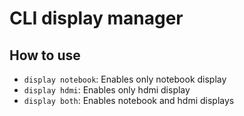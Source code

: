# CLI display manager

## How to use

 - `display notebook`: Enables only notebook display
 - `display hdmi`: Enables only hdmi display
 - `display both`: Enables notebook and hdmi displays

